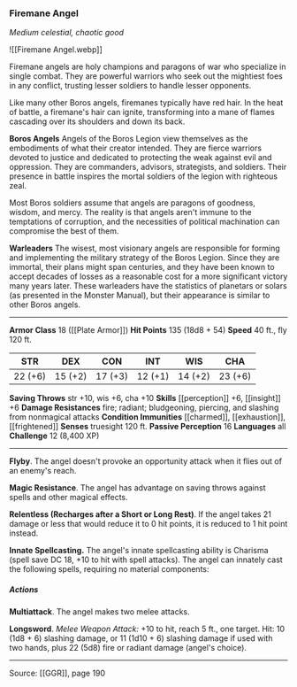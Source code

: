 ### Firemane Angel
_Medium celestial, chaotic good_

![[Firemane Angel.webp]]

Firemane angels are holy champions and paragons of war who specialize in single combat. They are powerful warriors who seek out the mightiest foes in any conflict, trusting lesser soldiers to handle lesser opponents.

Like many other Boros angels, firemanes typically have red hair. In the heat of battle, a firemane's hair can ignite, transforming into a mane of flames cascading over its shoulders and down its back.


**Boros Angels** Angels of the Boros Legion view themselves as the embodiments of what their creator intended. They are fierce warriors devoted to justice and dedicated to protecting the weak against evil and oppression. They are commanders, advisors, strategists, and soldiers. Their presence in battle inspires the mortal soldiers of the legion with righteous zeal.

Most Boros soldiers assume that angels are paragons of goodness, wisdom, and mercy. The reality is that angels aren't immune to the temptations of corruption, and the necessities of political machination can compromise the best of them.

**Warleaders** The wisest, most visionary angels are responsible for forming and implementing the military strategy of the Boros Legion. Since they are immortal, their plans might span centuries, and they have been known to accept decades of losses as a reasonable cost for a more significant victory many years later. These warleaders have the statistics of planetars or solars (as presented in the Monster Manual), but their appearance is similar to other Boros angels.







---

**Armor Class** 18 ([[Plate Armor]])
**Hit Points** 135 (18d8 + 54)
**Speed** 40 ft., fly 120 ft.

| STR     | DEX     | CON     | INT     | WIS     | CHA     |
|---------|---------|---------|---------|---------|---------|
| 22 (+6) | 15 (+2) | 17 (+3) | 12 (+1) | 14 (+2) | 23 (+6) |

**Saving Throws** str +10, wis +6, cha +10
**Skills** [[perception]] +6, [[insight]] +6
**Damage Resistances** fire; radiant; bludgeoning, piercing, and slashing from nonmagical attacks
**Condition Immunities** [[charmed]], [[exhaustion]], [[frightened]]
**Senses** truesight 120 ft.
**Passive Perception** 16
**Languages** all
**Challenge** 12 (8,400 XP)

---

**Flyby**. The angel doesn't provoke an opportunity attack when it flies out of an enemy's reach.

**Magic Resistance**. The angel has advantage on saving throws against spells and other magical effects.

**Relentless (Recharges after a Short or Long Rest)**. If the angel takes 21 damage or less that would reduce it to 0 hit points, it is reduced to 1 hit point instead.

**Innate Spellcasting.** The angel's innate spellcasting ability is Charisma (spell save DC 18, +10 to hit with spell attacks). The angel can innately cast the following spells, requiring no material components:

##### Actions
**Multiattack**. The angel makes two melee attacks.

**Longsword**. _Melee Weapon Attack:_ +10 to hit, reach 5 ft., one target. Hit: 10 (1d8 + 6) slashing damage, or 11 (1d10 + 6) slashing damage if used with two hands, plus 22 (5d8) fire or radiant damage (angel's choice).


---

Source: [[GGR]], page 190